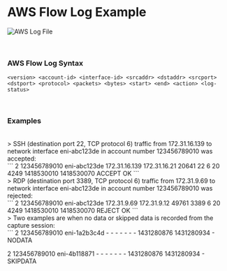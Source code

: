 # AWS Flow Log Example

![AWS Log File](https://media.amazonwebservices.com/blog/2015/flow_see_a_stream_2.png)

<br>

### AWS Flow Log Syntax

```
<version> <account-id> <interface-id> <srcaddr> <dstaddr> <srcport> <dstport> <protocol> <packets> <bytes> <start> <end> <action> <log-status>
```
<br>

### Examples
<br>
> SSH (destination port 22, TCP protocol 6) traffic from 172.31.16.139 to network interface eni-abc123de in account number 123456789010 was accepted:

<br>
```
2 123456789010 eni-abc123de 172.31.16.139 172.31.16.21 20641 22 6 20 4249 1418530010 1418530070 ACCEPT OK
```
<br>
> RDP (destination port 3389, TCP protocol 6) traffic from 172.31.9.69 to network interface eni-abc123de  in account number 123456789010 was rejected:

<br>
```
2 123456789010 eni-abc123de 172.31.9.69 172.31.9.12 49761 3389 6 20 4249 1418530010 1418530070 REJECT OK
```
<br>
> Two examples are when no data or skipped data is recorded from the capture session:

<br>
```
2 123456789010 eni-1a2b3c4d - - - - - - - 1431280876 1431280934 - NODATA

2 123456789010 eni-4b118871 - - - - - - - 1431280876 1431280934 - SKIPDATA

